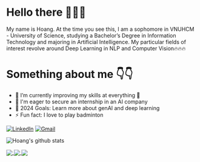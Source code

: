# Hello there 👋👋👋
My name is Hoang. At the time you see this, I am a sophomore in VNUHCM - University of Science, studying a Bachelor’s Degree in Information Technology and majoring in Artificial Intelligence. My particular fields of interest revolve around Deep Learning in NLP and Computer Vision🔥🔥🔥
# Something about me 👇👇

- 🌱 I’m currently improving my skills at everything 🤣
- 👯 I'm eager to secure an internship in an AI company
- 🥅 2024 Goals: Learn more about genAI and deep learning
- ⚡ Fun fact: I love to play badminton

[![LinkedIn](https://img.shields.io/badge/linkedin-%230077B5.svg?style=for-the-badge&logo=linkedin&logoColor=white)](https://www.linkedin.com/in/nduyhoang/)
[![Gmail](https://img.shields.io/badge/Gmail-D14836?style=for-the-badge&logo=gmail&logoColor=white)](mailto:duyhoangnguyen198@gmail.com)

![Hoang's github stats](https://github-readme-stats-git-masterrstaa-rickstaa.vercel.app/api?username=hoangfitus&show_icons=true&theme=tokyonight&hide=stars,prs,issues)

<a href="https://github.com/ntkwan/csc10003-svg-reader">
  <!-- Change the `github-readme-stats.anuraghazra1.vercel.app` to `github-readme-stats.vercel.app`  -->
  <img align="center" src="https://github-readme-stats.anuraghazra1.vercel.app/api/pin/?username=ntkwan&repo=csc10003-svg-reader&theme=cobalt" />
</a>    
<a href="https://github.com/BusCash/Wordle">
  <!-- Change the `github-readme-stats.anuraghazra1.vercel.app` to `github-readme-stats.vercel.app`  -->
  <img align="center" src="https://github-readme-stats.anuraghazra1.vercel.app/api/pin/?username=BusCash&repo=Wordle&theme=onedark" />
</a>

<a href="https://github.com/ntkwan/csc10008-proxy-server">
  <!-- Change the `github-readme-stats.anuraghazra1.vercel.app` to `github-readme-stats.vercel.app`  -->
  <img align="center" src="https://github-readme-stats.anuraghazra1.vercel.app/api/pin/?username=ntkwan&repo=csc10008-proxy-server&theme=gruvbox" />
</a>
